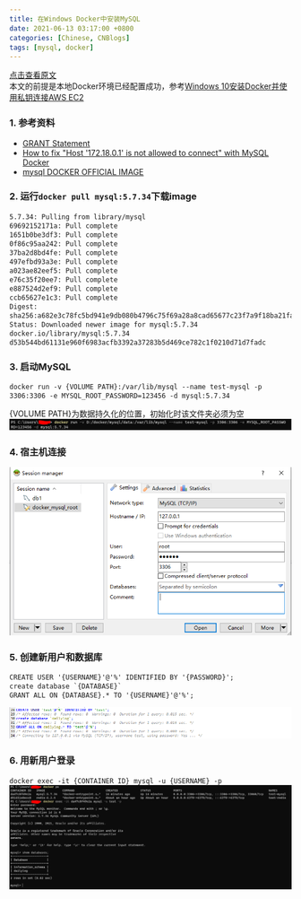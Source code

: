 ```yaml
---
title: 在Windows Docker中安装MySQL  
date: 2021-06-13 03:17:00 +0800  
categories: [Chinese, CNBlogs]   
tags: [mysql, docker]  
---
```

<a href="https://www.cnblogs.com/hiver/p/14879516.html" target="_blank">点击查看原文</a>  
本文的前提是本地Docker环境已经配置成功，参考[Windows 10安装Docker并使用私钥连接AWS EC2](https://hivsuper.github.io/posts/Windows-10安装Docker并使用私钥连接AWS-EC2/)
### 1. 参考资料
- [GRANT Statement](https://dev.mysql.com/doc/refman/8.0/en/grant.html)
- [How to fix "Host '172.18.0.1' is not allowed to connect" with MySQL Docker](https://www.jeffgeerling.com/blog/2017/how-fix-host-1721801-not-allowed-connect-mysql-docker)
- [mysql DOCKER OFFICIAL IMAGE](https://hub.docker.com/_/mysql?tab=description&page=5&ordering=last_updated)

### 2. 运行`docker pull mysql:5.7.34`下载image
```
5.7.34: Pulling from library/mysql
69692152171a: Pull complete
1651b0be3df3: Pull complete
0f86c95aa242: Pull complete
37ba2d8bd4fe: Pull complete
497efbd93a3e: Pull complete
a023ae82eef5: Pull complete
e76c35f20ee7: Pull complete
e887524d2ef9: Pull complete
ccb65627e1c3: Pull complete
Digest: sha256:a682e3c78fc5bd941e9db080b4796c75f69a28a8cad65677c23f7a9f18ba21fa
Status: Downloaded newer image for mysql:5.7.34
docker.io/library/mysql:5.7.34
d53b544bd61131e960f6983acfb3392a37283b5d469ce782c1f0210d71d7fadc
```

### 3. 启动MySQL
```
docker run -v {VOLUME PATH}:/var/lib/mysql --name test-mysql -p 3306:3306 -e MYSQL_ROOT_PASSWORD=123456 -d mysql:5.7.34
```
{VOLUME PATH}为数据持久化的位置，初始化时该文件夹必须为空
<img src="/assets/img/202106/571584-20210613115934679-1617487219.png" width="800" />

### 4. 宿主机连接
![](/assets/img/202106/571584-20210613031019599-2102506754.png)

### 5. 创建新用户和数据库
```
CREATE USER '{USERNAME}'@'%' IDENTIFIED BY '{PASSWORD}';
create database `{DATABASE}`
GRANT ALL ON {DATABASE}.* TO '{USERNAME}'@'%';
```
![](/assets/img/202106/571584-20210613031119978-1741252661.png)

### 6. 用新用户登录
`docker exec -it {CONTAINER ID} mysql -u {USERNAME} -p`
<img src="/assets/img/202106/571584-20210613031632535-1984418504.png" width="800" />